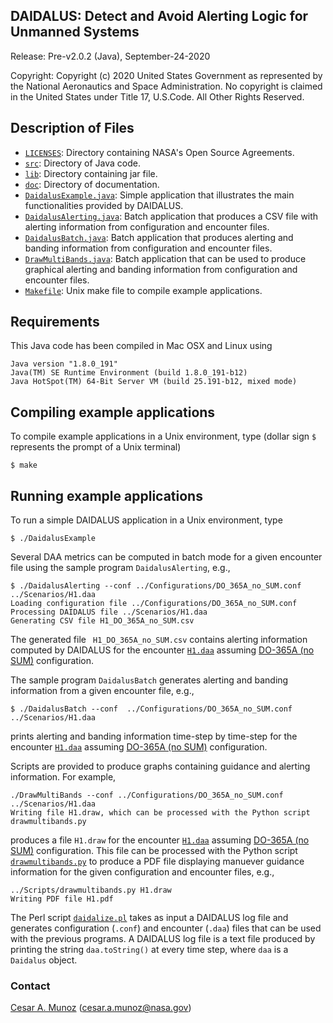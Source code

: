 DAIDALUS: Detect and Avoid Alerting Logic for Unmanned Systems
---------------------------------------------------------

Release: Pre-v2.0.2 (Java), September-24-2020

Copyright: Copyright (c) 2020 United States Government as represented by 
the National Aeronautics and Space Administration.  No copyright 
is claimed in the United States under Title 17, U.S.Code. All Other 
Rights Reserved.

Description of Files
----------------

* [`LICENSES`](LICENSES/): Directory containing NASA's Open Source Agreements.
* [`src`](src/): Directory of Java code.
* [`lib`](lib/): Directory containing jar file.
* [`doc`](doc/): Directory of documentation.
* [`DaidalusExample.java`](src/DaidalusExample.java): Simple
  application that illustrates the main functionalities provided by DAIDALUS.
* [`DaidalusAlerting.java`](src/DaidalusAlerting.java): Batch application
  that produces a CSV file with alerting information  from
  configuration and encounter files.
* [`DaidalusBatch.java`](src/DaidalusBatch.java): Batch application
that produces alerting and banding information from configuration and encounter files.
* [`DrawMultiBands.java`](src/DrawMultiBands.java): Batch application
  that can be used to produce graphical alerting and banding
  information from configuration and encounter files.
* [`Makefile`](Makefile): Unix make file to compile example applications.

Requirements
------------
This Java code has been compiled in Mac OSX and Linux using

```
Java version "1.8.0_191"
Java(TM) SE Runtime Environment (build 1.8.0_191-b12)
Java HotSpot(TM) 64-Bit Server VM (build 25.191-b12, mixed mode)
```

Compiling example applications
--------------------------

To compile example applications in a Unix environment, type (dollar
sign `$` represents the prompt of a Unix terminal)

```
$ make 
```

Running example applications
-------------------------

To run a simple DAIDALUS application in a Unix environment, type

```
$ ./DaidalusExample
```

Several DAA metrics can be computed in batch mode for a given
encounter file using the sample
program `DaidalusAlerting`, e.g.,

```
$ ./DaidalusAlerting --conf ../Configurations/DO_365A_no_SUM.conf ../Scenarios/H1.daa
Loading configuration file ../Configurations/DO_365A_no_SUM.conf
Processing DAIDALUS file ../Scenarios/H1.daa
Generating CSV file H1_DO_365A_no_SUM.csv
```

The generated file ` H1_DO_365A_no_SUM.csv` contains  alerting information computed by DAIDALUS
for the encounter [`H1.daa`](../Scenarios/H1.daa) assuming [DO-365A (no SUM)](../Configurations/DO_365A_no_SUM.conf) configuration.

The sample program `DaidalusBatch` generates alerting and banding
information from a given encounter file, e.g.,

```
$ ./DaidalusBatch --conf  ../Configurations/DO_365A_no_SUM.conf ../Scenarios/H1.daa

```
prints alerting and banding information time-step by time-step for the encounter [`H1.daa`](../Scenarios/H1.daa) assuming [DO-365A (no SUM)](../Configurations/DO_365A_no_SUM.conf) configuration.

Scripts are provided to produce graphs containing guidance and alerting
information. For example, 

```
./DrawMultiBands --conf ../Configurations/DO_365A_no_SUM.conf ../Scenarios/H1.daa
Writing file H1.draw, which can be processed with the Python script drawmultibands.py
```

produces a file `H1.draw`  for the encounter
[`H1.daa`](../Scenarios/H1.daa) assuming [DO-365A (no SUM)](../Configurations/DO_365A_no_SUM.conf) configuration. This file can be processed with the Python
script [`drawmultibands.py`](../Scripts/drawmultibands.py) to produce a PDF file displaying manuever
guidance information for the given configuration and encounter files, e.g.,

```
../Scripts/drawmultibands.py H1.draw
Writing PDF file H1.pdf
``` 

The Perl script [`daidalize.pl`](../Scripts/daidalize.pl) takes as input a DAIDALUS log file and
generates configuration (`.conf`) and encounter (`.daa`) files that can
be used with the previous programs. A DAIDALUS log file is a text file
produced by printing the string `daa.toString()` at every time step, where `daa` is a `Daidalus` object.

### Contact

[Cesar A. Munoz](http://shemesh.larc.nasa.gov/people/cam) (cesar.a.munoz@nasa.gov)
